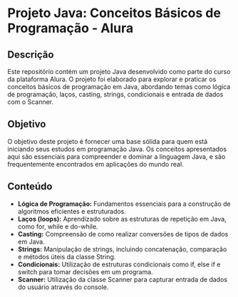 # Projeto Java: Conceitos Básicos de Programação - Alura

## Descrição

Este repositório contém um projeto Java desenvolvido como parte do curso da plataforma Alura. O projeto foi elaborado para explorar e praticar os conceitos básicos de programação em Java, abordando temas como lógica de programação, laços, casting, strings, condicionais e entrada de dados com o Scanner.

## Objetivo

O objetivo deste projeto é fornecer uma base sólida para quem está iniciando seus estudos em programação Java. Os conceitos apresentados aqui são essenciais para compreender e dominar a linguagem Java, e são frequentemente encontrados em aplicações do mundo real.

## Conteúdo

- **Lógica de Programação:** Fundamentos essenciais para a construção de algoritmos eficientes e estruturados.
- **Laços (loops):** Aprendizado sobre as estruturas de repetição em Java, como for, while e do-while.
- **Casting:** Compreensão de como realizar conversões de tipos de dados em Java.
- **Strings:** Manipulação de strings, incluindo concatenação, comparação e métodos úteis da classe String.
- **Condicionais:** Utilização de estruturas condicionais como if, else if e switch para tomar decisões em um programa.
- **Scanner:** Utilização da classe Scanner para capturar entrada de dados do usuário através do console.
